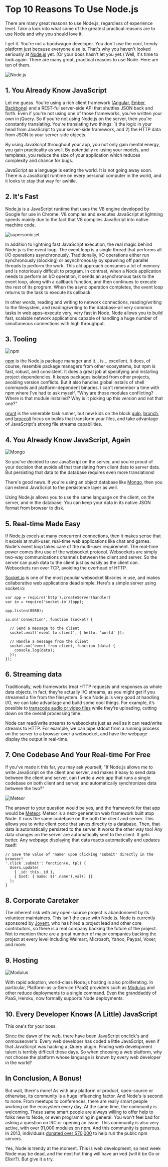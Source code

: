 # Top 10 Reasons To Use Node.js

There are many great reasons to use Node.js, regardless of experience level.
Take a look into what some of the greatest practical reasons are to use Node
and why you should love it.

I get it. You're not a bandwagon developer. You don't use the cool, trendy
platform just because everyone else is. That's why you haven't looked
seriously at [Node.js][1] yet. (Or your boss hasn't let you yet.) Well, it's
time to look again. There are many great, practical reasons to use Node. Here
are ten of them.

![Node.js][Node.js]

## 1. You Already Know JavaScript

Let me guess. You're using a rich client framework ([Angular][2], [Ember][3],
[Backbone][4]) and a REST-ful server-side API that shuttles JSON back and
forth. Even if you're not using one of those frameworks, you've written your
own in jQuery. So if you're not using Node.js on the server, then you're
constantly translating. You're translating two things: 1) the logic in your
head from JavaScript to your server-side framework, and 2) the HTTP data from
JSON to your server-side objects.

By using JavaScript throughout your app, you not only gain mental energy, you
gain practicality as well. By potentially re-using your models, and templates,
you reduce the size of your application which reduces complexity and chance for
bugs.

JavaScript as a language is eating the world. It is not going away soon. There
is a JavaScript runtime on every personal computer in the world, and it looks to
stay that way for awhile.

## 2. It's Fast

Node.js is a JavaScript runtime that uses the V8 engine developed by Google for
use in Chrome. V8 compiles and executes JavaScript at lightning speeds mainly
due to the fact that V8 compiles JavaScript into native machine code.

![supersonic jet][supersonic jet]

In addition to lightning fast JavaScript execution, the real magic behind
Node.js is the event loop. The event loop is a single thread that performs all
I/O operations asynchronously. Traditionally, I/O operations either run
synchronously (blocking) or asynchronously by spawning off parallel threads to
perform the work. This old approach consumes a lot of memory and is notoriously
difficult to program. In contrast, when a Node application needs to perform an
I/O operation, it sends an asynchronous task to the event loop, along with a
callback function, and then continues to execute the rest of its program. When
the async operation completes, the event loop returns to the task to execute its
callback.

In other words, reading and writing to network connections, reading/writing to
the filesystem, and reading/writing to the database–all very common tasks in web
apps–execute very, very fast in Node. Node allows you to build fast, scalable
network applications capable of handling a huge number of simultaneous
connections with high throughput.

## 3. Tooling

![npm][Node.js package manager]

[npm][5] is the Node.js package manager and it... is... excellent. It does, of 
course, resemble package managers from other ecosystems, but npm is fast, robust, 
and consistent. It does a great job at specifying and installing project 
dependencies. It keeps packages isolated from other projects, avoiding version 
conflicts. But it also handles global installs of shell commands and 
platform-dependent binaries. I can't remember a time with npm where I've had to 
ask myself, "Why are those modules conflicting? Where is that module installed? 
Why is it picking up this version and not that one?"

[grunt][6] is the venerable task runner, but new kids on the block [gulp][7], 
[brunch][8], and [broccoli][9] focus on builds that transform your files, and 
take advantage of JavaScript's strong file streams capabilities.

## 4. You Already Know JavaScript, Again

![Mongo][Mongo]

So you've decided to use JavaScript on the server, and you're proud of your
decision that avoids all that translating from client data to server data. But
persisting that data to the database requires even more translations!

There's good news. If you're using an object database like [Mongo][10], then you
can extend JavaScript to the persistence layer as well.

Using Node.js allows you to use the same language on the client, on the server,
and in the database. You can keep your data in its native JSON format from
browser to disk.

## 5. Real-time Made Easy

If Node.js excels at many concurrent connections, then it makes sense that it
excels at multi-user, real-time web applications like chat and games. Node's
event loop takes care of the multi-user requirement. The real-time power comes
thru use of the websocket protocol. Websockets are simply two-way communications
channels between the client and server. So the server can push data to the
client just as easily as the client can. Websockets run over TCP, avoiding the
overhead of HTTP.

[Socket.io][11] is one of the most popular websocket libraries in use, and makes 
collaborative web applications dead simple. Here's a simple server using 
socket.io:

    var app = require('http').createServer(handler)
    var io = require('socket.io')(app);

    app.listen(8080);

    io.on('connection', function (socket) {
  
      // Send a message to the client
      socket.emit('event to client', { hello: 'world' });

      // Handle a message from the client
      socket.on('event from client, function (data) {
        console.log(data);
      });
    });

## 6. Streaming data

Traditionally, web frameworks treat HTTP requests and responses as whole data
objects. In fact, they’re actually I/O streams, as you might get if you streamed
a file from the filesystem. Since Node.js is very good at handling I/O, we can
take advantage and build some cool things. For example, it’s possible to
[transcode audio or video files][12] while they’re uploading, cutting down on
the overall processing time.

Node can read/write streams to websockets just as well as it can read/write
streams to HTTP. For example, we can pipe stdout from a running process on the
server to a browser over a websocket, and have the webpage display the output in
real-time.

## 7. One Codebase And Your Real-time For Free

If you've made it this far, you may ask yourself, "If Node.js allows me to write
JavaScript on the client and server, and makes it easy to send data between the
client and server, can I write a web app that runs a single codebase on both
client and server, and automatically synchronizes data between the two?"

![Meteor][Meteor]

The answer to your question would be yes, and the framework for that app would
be [Meteor][13]. Meteor is a next-generation web framework built atop Node. It
runs the same codebase on the both the client and server. This allows you to
write client code that saves directly to a database. Then, that data is
automatically persisted to the server. It works the other way too! Any data
changes on the server are automatically sent to the client. It gets better. Any
webpage displaying that data reacts automatically and updates itself!

    // Save the value of 'name' upon clicking 'submit' directly in the browser!
    '.click .submit': function(e, tpl) {
      Users.update(
        { _id: this._id },
        { $set: { name: $('.name').val() }}
      );
    }

## 8. Corporate Caretaker

The inherent risk with any open-source project is abandonment by its volunteer
maintainers. This isn't the case with Node.js. Node is currently sponsored by
[Joyent][14], who has hired a project lead and other core contributors, so there
is a real company backing the future of the project. Not to mention there are a
great number of major companies backing the project at every level including
Walmart, Microsoft, Yahoo, Paypal, Voxer, and more.

## 9. Hosting

![Modulus][Modulus]

With rapid adoption, world-class Node.js hosting is also proliferating. In
particular, Platform-as-a-Service (PaaS) providers such as [Modulus][15] and
other reduce deployments to a single command. Even the granddaddy of PaaS,
Heroku, now formally supports Node deployments.

## 10. Every Developer Knows (A Little) JavaScript

This one's for your boss.

Since the dawn of the web, there have been JavaScript onclick's and
onmouseover's. Every web developer has coded a little JavaScript, even if that
JavaScript was hacking a jQuery plugin. Finding web development talent is
terribly difficult these days. So when choosing a web platform, why not choose
the platform whose language is known by every web developer in the world?

## In Conclusion, A Bonus!

But wait, there's more! As with any platform or product, open-source or
otherwise, its community is a huge influencing factor. And Node's is second to
none. From meetups to conferences, there are really smart people working on the
ecosystem every day. At the same time, the community is welcoming. These same
smart people are always willing to offer help to folks new to Node, or even
programming in general. You won't feel bad for asking a question on IRC or
opening an issue. This community is also very active, with over 91,000 modules
on npm. And this community is generous. In 2013, individuals [donated over
$70,000][16] to help run the public npm servers.

Yes, Node is trendy at the moment. This is web development, so next week Node
may be dead, and the next hot thing will have arrived (will it be Go or
Elixir?). But give it a try.

[1]: http://nodejs.org/
[2]: https://angularjs.org/
[3]: http://emberjs.com/
[4]: http://backbonejs.org/
[5]: https://www.npmjs.org/
[6]: http://gruntjs.com/
[7]: http://gulpjs.com/
[8]: http://brunch.io/
[9]: https://github.com/broccolijs/broccoli
[10]: http://www.mongodb.org/
[11]: http://socket.io/
[12]: http://transloadit.com/blog/2010/12/realtime-encoding-over-150x-faster/
[13]: https://www.meteor.com/
[14]: https://www.joyent.com/
[15]: https://modulus.io/
[16]: https://scalenpm.nodejitsu.com/

[Node.js]: img/e939.png
[supersonic jet]: img/3236.jpg
[Node.js package manager]: img/2876.png
[Mongo]: img/c02f.jpeg
[Meteor]: img/3004.png
[Modulus]: img/d12b.png